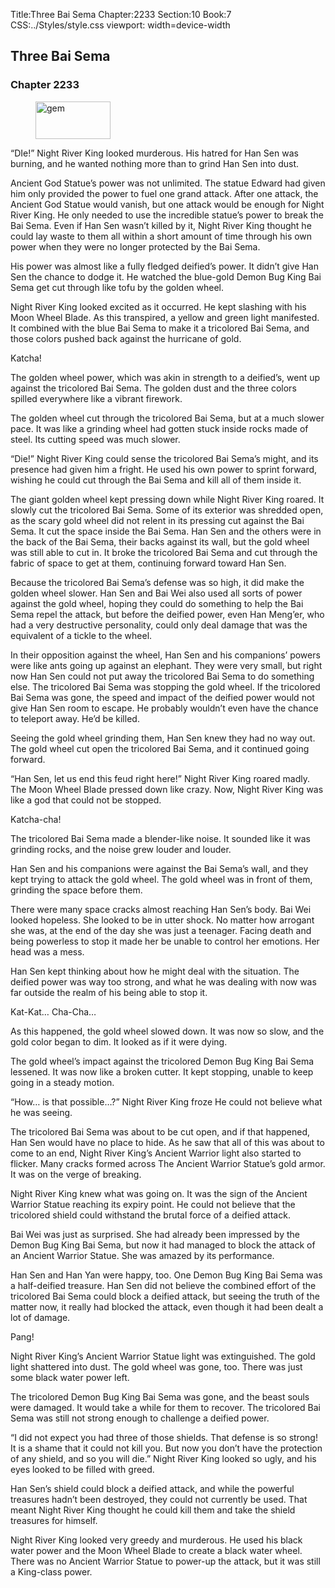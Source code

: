 Title:Three Bai Sema 
Chapter:2233 
Section:10 
Book:7 
CSS:../Styles/style.css 
viewport: width=device-width
  
## Three Bai Sema
### Chapter 2233
  
<figure>
	<img src="../Images/gem.gif" alt="gem" id="gem" width="120" height="60" />
</figure>
  

  
“DIe!” Night River King looked murderous. His hatred for Han Sen was burning, and he wanted nothing more than to grind Han Sen into dust.

Ancient God Statue’s power was not unlimited. The statue Edward had given him only provided the power to fuel one grand attack. After one attack, the Ancient God Statue would vanish, but one attack would be enough for Night River King. He only needed to use the incredible statue’s power to break the Bai Sema. Even if Han Sen wasn’t killed by it, Night River King thought he could lay waste to them all within a short amount of time through his own power when they were no longer protected by the Bai Sema.

His power was almost like a fully fledged deified’s power. It didn’t give Han Sen the chance to dodge it. He watched the blue-gold Demon Bug King Bai Sema get cut through like tofu by the golden wheel.

Night River King looked excited as it occurred. He kept slashing with his Moon Wheel Blade. As this transpired, a yellow and green light manifested. It combined with the blue Bai Sema to make it a tricolored Bai Sema, and those colors pushed back against the hurricane of gold.

Katcha!

The golden wheel power, which was akin in strength to a deified’s, went up against the tricolored Bai Sema. The golden dust and the three colors spilled everywhere like a vibrant firework.

The golden wheel cut through the tricolored Bai Sema, but at a much slower pace. It was like a grinding wheel had gotten stuck inside rocks made of steel. Its cutting speed was much slower.

“Die!” Night River King could sense the tricolored Bai Sema’s might, and its presence had given him a fright. He used his own power to sprint forward, wishing he could cut through the Bai Sema and kill all of them inside it.

The giant golden wheel kept pressing down while Night River King roared. It slowly cut the tricolored Bai Sema. Some of its exterior was shredded open, as the scary gold wheel did not relent in its pressing cut against the Bai Sema. It cut the space inside the Bai Sema. Han Sen and the others were in the back of the Bai Sema, their backs against its wall, but the gold wheel was still able to cut in. It broke the tricolored Bai Sema and cut through the fabric of space to get at them, continuing forward toward Han Sen.

Because the tricolored Bai Sema’s defense was so high, it did make the golden wheel slower. Han Sen and Bai Wei also used all sorts of power against the gold wheel, hoping they could do something to help the Bai Sema repel the attack, but before the deified power, even Han Meng’er, who had a very destructive personality, could only deal damage that was the equivalent of a tickle to the wheel.

In their opposition against the wheel, Han Sen and his companions’ powers were like ants going up against an elephant. They were very small, but right now Han Sen could not put away the tricolored Bai Sema to do something else. The tricolored Bai Sema was stopping the gold wheel. If the tricolored Bai Sema was gone, the speed and impact of the deified power would not give Han Sen room to escape. He probably wouldn’t even have the chance to teleport away. He’d be killed.

Seeing the gold wheel grinding them, Han Sen knew they had no way out. The gold wheel cut open the tricolored Bai Sema, and it continued going forward.

“Han Sen, let us end this feud right here!” Night River King roared madly. The Moon Wheel Blade pressed down like crazy. Now, Night River King was like a god that could not be stopped.

Katcha-cha!

The tricolored Bai Sema made a blender-like noise. It sounded like it was grinding rocks, and the noise grew louder and louder.

Han Sen and his companions were against the Bai Sema’s wall, and they kept trying to attack the gold wheel. The gold wheel was in front of them, grinding the space before them.

There were many space cracks almost reaching Han Sen’s body. Bai Wei looked hopeless. She looked to be in utter shock. No matter how arrogant she was, at the end of the day she was just a teenager. Facing death and being powerless to stop it made her be unable to control her emotions. Her head was a mess.

Han Sen kept thinking about how he might deal with the situation. The deified power was way too strong, and what he was dealing with now was far outside the realm of his being able to stop it.

Kat-Kat… Cha-Cha…

As this happened, the gold wheel slowed down. It was now so slow, and the gold color began to dim. It looked as if it were dying.

The gold wheel’s impact against the tricolored Demon Bug King Bai Sema lessened. It was now like a broken cutter. It kept stopping, unable to keep going in a steady motion.

“How… is that possible…?” Night River King froze He could not believe what he was seeing.

The tricolored Bai Sema was about to be cut open, and if that happened, Han Sen would have no place to hide. As he saw that all of this was about to come to an end, Night River King’s Ancient Warrior light also started to flicker. Many cracks formed across The Ancient Warrior Statue’s gold armor. It was on the verge of breaking.

Night River King knew what was going on. It was the sign of the Ancient Warrior Statue reaching its expiry point. He could not believe that the tricolored shield could withstand the brutal force of a deified attack.

Bai Wei was just as surprised. She had already been impressed by the Demon Bug King Bai Sema, but now it had managed to block the attack of an Ancient Warrior Statue. She was amazed by its performance.

Han Sen and Han Yan were happy, too. One Demon Bug King Bai Sema was a half-deified treasure. Han Sen did not believe the combined effort of the tricolored Bai Sema could block a deified attack, but seeing the truth of the matter now, it really had blocked the attack, even though it had been dealt a lot of damage.

Pang!

Night River King’s Ancient Warrior Statue light was extinguished. The gold light shattered into dust. The gold wheel was gone, too. There was just some black water power left.

The tricolored Demon Bug King Bai Sema was gone, and the beast souls were damaged. It would take a while for them to recover. The tricolored Bai Sema was still not strong enough to challenge a deified power.

“I did not expect you had three of those shields. That defense is so strong! It is a shame that it could not kill you. But now you don’t have the protection of any shield, and so you will die.” Night River King looked so ugly, and his eyes looked to be filled with greed.

Han Sen’s shield could block a deified attack, and while the powerful treasures hadn’t been destroyed, they could not currently be used. That meant Night River King thought he could kill them and take the shield treasures for himself.

Night River King looked very greedy and murderous. He used his black water power and the Moon Wheel Blade to create a black water wheel. There was no Ancient Warrior Statue to power-up the attack, but it was still a King-class power.